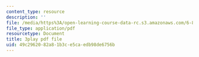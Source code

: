 ```yaml
---
content_type: resource
description: ''
file: /media/https%3A/open-learning-course-data-rc.s3.amazonaws.com/6-811-principles-and-practice-of-assistive-technology-fall-2014/49c2962082a81b3ce5caedb98de6756b_x18bMLW4eO4.pdf
file_type: application/pdf
resourcetype: Document
title: 3play pdf file
uid: 49c29620-82a8-1b3c-e5ca-edb98de6756b
---
```

